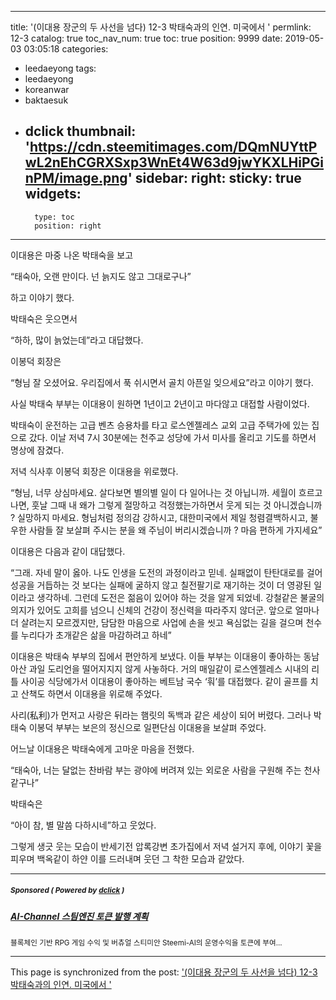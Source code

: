 
---
title: '(이대용 장군의 두 사선을 넘다) 12-3 박태숙과의 인연. 미국에서 '
permlink: 12-3
catalog: true
toc_nav_num: true
toc: true
position: 9999
date: 2019-05-03 03:05:18
categories:
- leedaeyong
tags:
- leedaeyong
- koreanwar
- baktaesuk
- dclick
thumbnail: 'https://cdn.steemitimages.com/DQmNUYttPwL2nEhCGRXSxp3WnEt4W63d9jwYKXLHiPGinPM/image.png'
sidebar:
    right:
        sticky: true
widgets:
    -
        type: toc
        position: right
---



이대용은 마중 나온 박태숙을 보고

“태숙아, 오랜 만이다. 넌 늙지도 않고 그대로구나”

하고 이야기 했다. 

박태숙은 웃으면서 

“하하, 많이 늙었는데”라고 대답했다. 

이봉덕 회장은 

“형님 잘 오셨어요. 우리집에서 푹 쉬시면서 골치 아픈일 잊으세요”라고 이야기 했다. 

사실 박태숙 부부는 이대용이 원하면 1년이고 2년이고 마다않고 대접할 사람이었다. 

박태숙이 운전하는 고급 벤츠 승용차를 타고 로스엔젤레스 교외 고급 주택가에 있는 집으로 갔다. 
이날 저녁 7시 30분에는 천주교 성당에 가서 미사를 올리고 기도를 하면서 명상에 잠겼다. 

저녁 식사후 이봉덕 회장은 이대용을 위로했다.

“형님, 너무 상심마세요. 살다보면 별의별 일이 다 일어나는 것 아닙니까. 세월이 흐르고 나면, 훗날 그때 내 왜가 그렇게 절망하고 걱정했는가하면서 웃게 되는 것 아니겠습니까 ? 실망하지 마세요. 형님처럼 정의감 강하시고, 대한미국에서 제일 청렴결백하시고, 불우한 사람들 잘 보살펴 주시는 분을 왜 주님이 버리시겠습니까 ? 마음 편하게 가지세요”

이대용은 다음과 같이 대답했다. 

“그래. 자네 말이 옳아. 나도 인생을 도전의 과정이라고 믿네. 실패없이 탄탄대로를 걸어 성공을 거듭하는 것 보다는 실패에 굴하지 않고 칠전팔기로 재기하는 것이 더 영광된 일이라고 생각하네. 그런데 도전은 젊음이 있어야 하는 것을 알게 되었네. 강철같은 불굴의 의지가 있어도 고희를 넘으니 신체의 건강이 정신력을 따라주지 않더군. 앞으로 얼마나 더 살려는지 모르겠지만, 담담한 마음으로 사업에 손을 씻고 욕심없는 길을 걸으며 천수를 누리다가 초개같은 삶을 마감하려고 하네”

이대용은 박태숙 부부의 집에서 편안하게 보냈다. 이들 부부는 이대용이 좋아하는 동남아산 과일 도리언을 떨어지지지 않게 사놓하다. 거의 매일같이 로스엔젤레스 시내의 리틀 사이공 식당에가서 이대용이 좋아하는 베트남 국수 ‘훠’를 대접했다. 같이 골프를 치고 산책도 하면서 이대용을 위로해 주었다.

사리(私利)가 먼저고 사랑은 뒤라는 햄릿의 독백과 같은 세상이 되어 버렸다. 그러나 박태숙 이봉덕 부부는 보은의 정신으로 일편단심 이대용을 보살펴 주었다.

어느날 이대용은 박태숙에게 고마운 마음을 전했다.

“태숙아, 너는 달없는 찬바람 부는 광야에 버려져 있는 외로운 사람을 구원해 주는 천사같구나”

박태숙은

“아이 참, 별 말씀 다하시네”하고 웃었다. 

그렇게 생긋 웃는 모습이 반세기전 압록강변 초가집에서 저녁 설거지 후에, 이야기 꽃을 피우며 백옥같이 하얀 이를 드러내며 웃던 그 착한 모습과 같았다.


---

#####  <sub> **Sponsored ( Powered by [dclick](https://www.dclick.io) )** </sub>
##### [AI-Channel 스팀엔진 토큰 발행 계획](https://api.dclick.io/v1/c?x=eyJhbGciOiJIUzI1NiIsInR5cCI6IkpXVCJ9.eyJjIjoid2lzZG9tYW5kanVzdGljZSIsInMiOiIxMi0zIiwiYSI6WyJ0LTE4MTciXSwidXJsIjoiaHR0cHM6Ly9zdGVlbWl0LmNvbS9rci9AYWktY2hhbm5lbC81NG96OGwtYWktY2hhbm5lbCIsImlhdCI6MTU1Njg2MDI1OCwiZXhwIjoxODcyMjIwMjU4fQ.eCKRWCfdgA0NhGSDQlbxNo0RDb25HGbbLvXXqVkpH9Q)
<sup>블록체인 기반 RPG 게임 수익 및 버츄얼 스티미안 Steemi-AI의 운영수익을 토큰에 부여...</sup>


- - -

This page is synchronized from the post: ['(이대용 장군의 두 사선을 넘다) 12-3 박태숙과의 인연. 미국에서 '](https://steemit.com/@wisdomandjustice/12-3)
